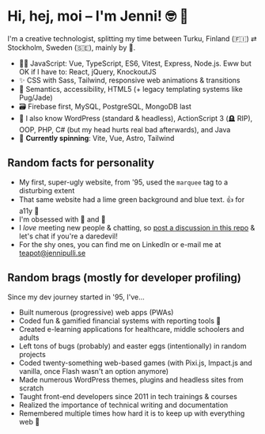 # Hi, hej, moi – I'm Jenni! 🤓 👋

I'm a creative technologist, splitting my time between Turku, Finland (🇫🇮) ⇄ Stockholm, Sweden (🇸🇪), mainly by 🚢.

- 👩‍💻 JavaScript: Vue, TypeScript, ES6, Vitest, Express, Node.js. Eww but OK if I have to: React, jQuery, KnockoutJS
- ✨ CSS with Sass, Tailwind, responsive web animations & transitions
- 🚸 Semantics, accessibility, HTML5 (+ legacy templating systems like Pug/Jade)
- 🗃️ Firebase first, MySQL, PostgreSQL, MongoDB last
- 👵 I also know WordPress (standard & headless), ActionScript 3 (🪦 RIP), OOP, PHP, C# (but my head hurts real bad afterwards), and Java
- 🔮 **Currently spinning**: Vite, Vue, Astro, Tailwind

## Random facts for personality
- My first, super-ugly website, from '95, used the `marquee` tag to a disturbing extent
- That same website had a lime green background and blue text. 👍 for a11y 🤦
- I'm obsessed with 🍅 and 🍝
- I <em>love</em> meeting new people & chatting, so <a href="https://github.com/postmodernistx/postmodernistx/discussions">post a discussion in this repo</a> & let's chat if you're a daredevil!
- For the shy ones, you can find me on LinkedIn or e-mail me at <a href="mailto:teapot@jennipulli.se">teapot@jennipulli.se</a>

## Random brags (mostly for developer profiling)
Since my dev journey started in '95, I've…

- Built numerous (progressive) web apps (PWAs)
- Coded fun & gamified financial systems with reporting tools 🎪
- Created e-learning applications for healthcare, middle schoolers and adults
- Left tons of bugs (probably) and easter eggs (intentionally) in random projects
- Coded twenty-something web-based games (with Pixi.js, Impact.js and vanilla, once Flash wasn't an option anymore)
- Made numerous WordPress themes, plugins and headless sites from scratch
- Taught front-end developers since 2011 in tech trainings & courses
- Realized the importance of technical writing and documentation
- Remembered multiple times how hard it is to keep up with everything web 🤿

